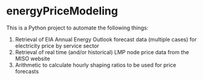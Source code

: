 # energyPriceModeling

This is a Python project to automate the following things:
1. Retrieval of EIA Annual Energy Outlook forecast data (multiple cases) for electricity price by service sector
2. Retrieval of real time (and/or historical) LMP node price data from the MISO website
3. Arithmetic to calculate hourly shaping ratios to be used for price forecasts
